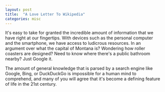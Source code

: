 ```yaml
---
layout: post
title:  "A Love Letter To Wikipedia"
categories: misc
---
```


It's easy to take for granted the incredible amount of information
that we have right at our fingertips. With devices such as the
personal computer and the smartphone, we have access to ludicrous
resources. In an argument over what the capital of Montana is?
Wondering how roller coasters are designed? Need to know where
there's a public bathroom nearby? Just Google it.

The amount of general knowledge that is parsed by a search engine
like Google, Bing, or DuckDuckGo is impossible for a human mind
to comprehend, and many of you will agree that it's become a
defining feature of life in the 21st century.


